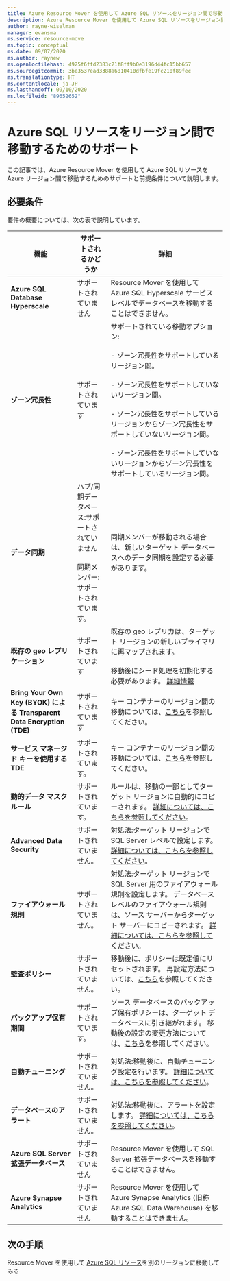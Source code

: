 ```yaml
---
title: Azure Resource Mover を使用して Azure SQL リソースをリージョン間で移動するためのサポート。
description: Azure Resource Mover を使用して Azure SQL リソースをリージョン間で移動するためのサポートを確認します。
author: rayne-wiselman
manager: evansma
ms.service: resource-move
ms.topic: conceptual
ms.date: 09/07/2020
ms.author: raynew
ms.openlocfilehash: 4925f6ffd2383c21f8ff9b0e3196d44fc15bb657
ms.sourcegitcommit: 3be3537ead3388a6810410dfbfe19fc210f89fec
ms.translationtype: HT
ms.contentlocale: ja-JP
ms.lasthandoff: 09/10/2020
ms.locfileid: "89652652"
---
```

# <a name="support-for-moving-azure-sql-resources-between-azure-regions"></a>Azure SQL リソースをリージョン間で移動するためのサポート

この記事では、Azure Resource Mover を使用して Azure SQL リソースを Azure リージョン間で移動するためのサポートと前提条件について説明します。

## <a name="requirements"></a>必要条件

要件の概要については、次の表で説明しています。

**機能** | **サポートされるかどうか** | **詳細**
--- | --- | ---
**Azure SQL Database Hyperscale** | サポートされていません | Resource Mover を使用して Azure SQL Hyperscale サービス レベルでデータベースを移動することはできません。
**ゾーン冗長性** | サポートされています |  サポートされている移動オプション:<br/><br/> - ゾーン冗長性をサポートしているリージョン間。<br/><br/> - ゾーン冗長性をサポートしていないリージョン間。<br/><br/> - ゾーン冗長性をサポートしているリージョンからゾーン冗長性をサポートしていないリージョン間。<br/><br/> - ゾーン冗長性をサポートしていないリージョンからゾーン冗長性をサポートしているリージョン間。 
**データ同期** | ハブ/同期データベース:サポートされていません<br/><br/> 同期メンバー:サポートされています。 | 同期メンバーが移動される場合は、新しいターゲット データベースへのデータ同期を設定する必要があります。
**既存の geo レプリケーション** | サポートされています | 既存の geo レプリカは、ターゲット リージョンの新しいプライマリに再マップされます。<br/><br/> 移動後にシード処理を初期化する必要があります。 [詳細情報](/azure/sql-database/sql-database-active-geo-replication-portal)
**Bring Your Own Key (BYOK) による Transparent Data Encryption (TDE)** | サポートされています | キー コンテナーのリージョン間の移動については、[こちら](../key-vault/general/move-region.md)を参照してください。
**サービス マネージド キーを使用する TDE** | サポートされています。 |  キー コンテナーのリージョン間の移動については、[こちら](../key-vault/general/move-region.md)を参照してください。
**動的データ マスク ルール** | サポートされています。 | ルールは、移動の一部としてターゲット リージョンに自動的にコピーされます。 [詳細については、こちらを参照してください](https://docs.microsoft.com/azure/sql-database/sql-database-dynamic-data-masking-get-started-portal)。
**Advanced Data Security** | サポートされていません。 | 対処法:ターゲット リージョンで SQL Server レベルで設定します。 [詳細については、こちらを参照してください](https://docs.microsoft.com/azure/sql-database/sql-database-advanced-data-security)。
**ファイアウォール規則** | サポートされていません。 | 対処法:ターゲット リージョンで SQL Server 用のファイアウォール規則を設定します。 データベースレベルのファイアウォール規則は、ソース サーバーからターゲット サーバーにコピーされます。 [詳細については、こちらを参照してください](https://docs.microsoft.com/azure/sql-database/sql-database-server-level-firewall-rule)。
**監査ポリシー** | サポートされていません。 | 移動後に、ポリシーは既定値にリセットされます。 再設定方法については、[こちら](https://docs.microsoft.com/azure/sql-database/sql-database-auditing)を参照してください。
**バックアップ保有期間** | サポートされています。 | ソース データベースのバックアップ保有ポリシーは、ターゲット データベースに引き継がれます。 移動後の設定の変更方法については、[こちら](/azure/sql-database/sql-database-long-term-backup-retention-configure)を参照してください。
**自動チューニング** | サポートされていません。 | 対処法:移動後に、自動チューニング設定を行います。 [詳細については、こちらを参照してください](https://docs.microsoft.com/azure/sql-database/sql-database-automatic-tuning-enable)。
**データベースのアラート** | サポートされていません。 | 対処法:移動後に、アラートを設定します。 [詳細については、こちらを参照してください](https://docs.microsoft.com/azure/sql-database/sql-database-insights-alerts-portal)。
**Azure SQL Server 拡張データベース** | サポートされていません | Resource Mover を使用して SQL Server 拡張データベースを移動することはできません。
**Azure Synapse Analytics** | サポートされていません | Resource Mover を使用して Azure Synapse Analytics (旧称 Azure SQL Data Warehouse) を移動することはできません。
## <a name="next-steps"></a>次の手順

Resource Mover を使用して [Azure SQL リソース](tutorial-move-region-sql.md)を別のリージョンに移動してみる